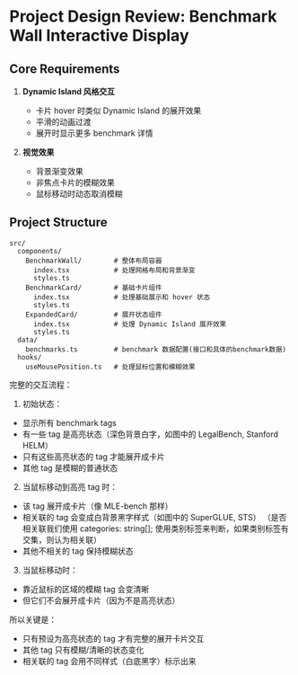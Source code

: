 # Project Design Review: Benchmark Wall Interactive Display

## Core Requirements
1. **Dynamic Island 风格交互**
   - 卡片 hover 时类似 Dynamic Island 的展开效果
   - 平滑的动画过渡
   - 展开时显示更多 benchmark 详情

2. **视觉效果**
   - 背景渐变效果
   - 非焦点卡片的模糊效果
   - 鼠标移动时动态取消模糊

## Project Structure
```
src/
  components/     
    BenchmarkWall/        # 整体布局容器
      index.tsx           # 处理网格布局和背景渐变
      styles.ts   
    BenchmarkCard/        # 基础卡片组件
      index.tsx           # 处理基础展示和 hover 状态
      styles.ts
    ExpandedCard/         # 展开状态组件
      index.tsx           # 处理 Dynamic Island 展开效果
      styles.ts
  data/
    benchmarks.ts         # benchmark 数据配置(接口和具体的benchmark数据)
  hooks/
    useMousePosition.ts   # 处理鼠标位置和模糊效果
```


完整的交互流程：

1. 初始状态：
- 显示所有 benchmark tags
- 有一些 tag 是高亮状态（深色背景白字，如图中的 LegalBench, Stanford HELM）
- 只有这些高亮状态的 tag 才能展开成卡片
- 其他 tag 是模糊的普通状态

2. 当鼠标移动到高亮 tag 时：
- 该 tag 展开成卡片（像 MLE-bench 那样）
- 相关联的 tag 会变成白背景黑字样式（如图中的 SuperGLUE, STS）
（是否相关联我们使用  categories: string[];  使用类别标签来判断，如果类别标签有交集，则认为相关联）
- 其他不相关的 tag 保持模糊状态

3. 当鼠标移动时：
- 靠近鼠标的区域的模糊 tag 会变清晰
- 但它们不会展开成卡片（因为不是高亮状态）

所以关键是：
- 只有预设为高亮状态的 tag 才有完整的展开卡片交互
- 其他 tag 只有模糊/清晰的状态变化
- 相关联的 tag 会用不同样式（白底黑字）标示出来


